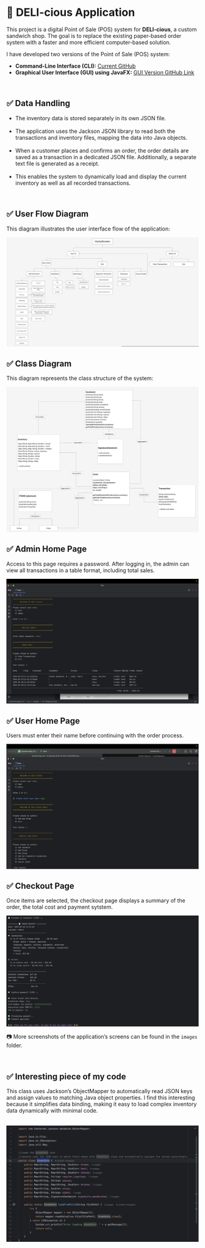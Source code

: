 <!DOCTYPE html>
<html lang="en">
<head>
  <meta charset="UTF-8">
</head>
<body>
  <h1>🥪 DELI-cious Application</h1>
<p>
  This project is a digital Point of Sale (POS) system for <strong>DELI-cious</strong>, a custom sandwich shop. 
  The goal is to replace the existing paper-based order system with a faster and more efficient computer-based solution.
</p>
 <p>I have developed two versions of the Point of Sale (POS) system:</p>

  <ul>
    <li>
      <strong>Command-Line Interface (CLI):</strong>
      <a href="https://github.com/Gigi-dev21/SandwichApp_CLI">Current GitHub</a>
    </li>
    <li>
      <strong>Graphical User Interface (GUI) using JavaFX:</strong>
      <a href="https://github.com/Gigi-dev21/SandwichApp_GUI">GUI Version GitHub Link</a>
    </li>
  </ul>

<br/>
<h2>✅ Data Handling</h2>
<ul>
  <li>
    The inventory data is stored separately in its own JSON file.
  </li>
    <br/>
  <li>
    The application uses the Jackson JSON library to read both the transactions and inventory files, mapping the data into Java objects.
  </li>
  <br/>
  <li>
    When a customer places and confirms an order, the order details are saved as a transaction in a dedicated JSON file. Additionally, a separate text file is generated as 
    a receipt.
  </li>
    <br/>
  <li>
    This enables the system to dynamically load and display the current inventory as well as all recorded transactions.
  </li>
</ul>
<br/>

  <h2>✅ User Flow Diagram</h2>
  <p>This diagram illustrates the user interface flow of the application:</p>
  <img src="src/Images/UI.png" alt="UI Diagram" />
  <br/>
  
  <h2>✅ Class Diagram</h2>
  <p>This diagram represents the class structure of the system:</p>
  <img src="src/Images/Classesdiagram.png" alt="Class Diagram" />



 <br/>
  <h2>✅ Admin Home Page</h2>
  <p>
    Access to this page requires a password.  
    After logging in, the admin can view all transactions in a table format, including total sales.
  </p>
  <img src="src/Images/AdminPage.png" alt="Admin Page UI" />

 <br/>

  <h2>✅ User Home Page</h2>
  <p>
     Users must enter their name before continuing with the order process.
  </p>
  <img src="src/Images/UserPage.png" alt="User Page UI" />

<br/>

  <h2>✅ Checkout Page</h2>
  <p>
     Once items are selected, the checkout page displays a summary of the order, the total cost and payment sytstem.
  </p>
  <img src="src/Images/Checkout.png" alt="Checkout Page UI" />
  
  <br/>
<p>📷 More screenshots of the application’s screens can be found in the <code>images</code> folder.</p>

  


<br/>

  <h2>✅ Interesting piece of my code</h2>
  <p>
   This class uses Jackson’s ObjectMapper to automatically read JSON keys and assign values to matching Java object properties. I find this interesting because it simplifies data binding, making it easy to load complex inventory data dynamically with minimal code.
  </p>
    <br/>
  <img src="src/Images/InterstesingCode.png" alt="Checkout Page UI" />
  
  <br/>

</body>
</html>

